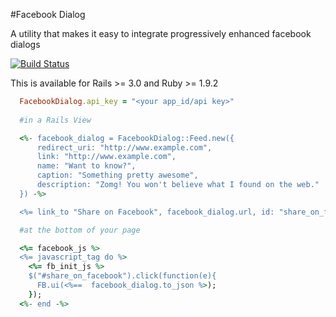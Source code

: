 #Facebook Dialog

A utility that makes it easy to integrate progressively enhanced facebook dialogs

[![Build Status](https://secure.travis-ci.org/EnlightSolutions/facebook_dialog.png)](http://travis-ci.org/enlightsolutions/facebook_dialog)

This is available for Rails >= 3.0 and Ruby >= 1.9.2

```ruby
  FacebookDialog.api_key = "<your app_id/api key>"
  
  #in a Rails View

  <%- facebook_dialog = FacebookDialog::Feed.new({
      redirect_uri: "http://www.example.com",
      link: "http://www.example.com",
      name: "Want to know?",
      caption: "Something pretty awesome",
      description: "Zomg! You won't believe what I found on the web."
  }) -%>

  <%= link_to "Share on Facebook", facebook_dialog.url, id: "share_on_facebook" %>

  #at the bottom of your page

  <%= facebook_js %>
  <%= javascript_tag do %>
    <%= fb_init_js %>
    $("#share_on_facebook").click(function(e){
      FB.ui(<%==  facebook_dialog.to_json %>); 
    });
  <%- end -%>
```

